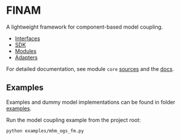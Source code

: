 # FINAM

A lightweight framework for component-based model coupling.

* [Interfaces](https://git.ufz.de/FINAM/finam/-/blob/main/src/finam/core/interfaces.py)
* [SDK](https://git.ufz.de/FINAM/finam/-/blob/main/src/finam/core/sdk.py)
* [Modules](https://git.ufz.de/FINAM/finam/-/blob/main/src/finam/modules)
* [Adapters](https://git.ufz.de/FINAM/finam/-/blob/main/src/finam/adapters)

For detailed documentation, see module `core` [sources](https://git.ufz.de/FINAM/finam/-/blob/main/src/finam/core/__init__.py)
and the [docs](https://finam.pages.ufz.de/finam/finam.core.html).

## Examples

Examples and dummy model implementations can be found in folder [examples](https://git.ufz.de/FINAM/finam/-/blob/main/examples/).

Run the model coupling example from the project root:

```
python examples/mhm_ogs_fm.py
```
